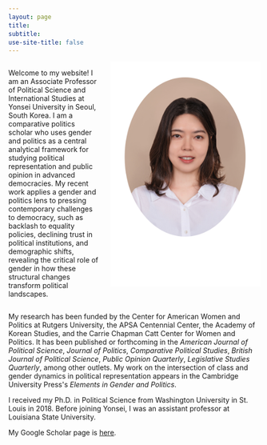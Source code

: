 ```yaml
---
layout: page
title: 
subtitle: 
use-site-title: false
---
```


<div style="display: flex; gap: 20px; align-items: flex-start; margin-bottom: 5px;">
  <div style="flex: 1;">
    <p>Welcome to my website! I am an Associate Professor of Political Science and International Studies at Yonsei University in Seoul, South Korea. I am a comparative politics scholar who uses gender and politics as a central analytical framework for studying political representation and public opinion in advanced democracies. My recent work applies a gender and politics lens to pressing contemporary challenges to democracy, such as backlash to equality policies, declining trust in political institutions, and demographic shifts, revealing the critical role of gender in how these structural changes transform political landscapes.</p>
  </div>
  
  <div style="flex-shrink: 0;">
    <img src="/img/JHK_photo2.jpg" alt="JKim profile" style="height: 450px; width: 300px;">
  </div>
</div>

<p>My research has been funded by the Center for American Women and Politics at Rutgers University, the APSA Centennial Center, the Academy of Korean Studies, and the Carrie Chapman Catt Center for Women and Politics. It has been published or forthcoming in the <i>American Journal of Political Science</i>, <i>Journal of Politics</i>, <i>Comparative Political Studies</i>, <i>British Journal of Political Science</i>, <i>Public Opinion Quarterly</i>, <i>Legislative Studies Quarterly</i>, among other outlets. My work on the intersection of class and gender dynamics in political representation appears in the Cambridge University Press's <i>Elements in Gender and Politics</i>.</p>

<p>I received my Ph.D. in Political Science from Washington University in St. Louis in 2018. Before joining Yonsei, I was an assistant professor at Louisiana State University.</p>

<p>My Google Scholar page is <a href="https://scholar.google.com/citations?user=ZHhN1tcAAAAJ&hl=en" target="_blank">here</a>.</p>
